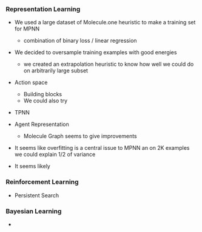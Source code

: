 

### Representation Learning
 * We used a large dataset of Molecule.one heuristic to make a training set for MPNN
    * combination of binary loss / linear regression
 * We decided to oversample training examples with good energies
    * we created an extrapolation heuristic to know how well we could do on arbitrarily large subset
 
 * Action space
    * Building blocks
    * We could also try 
 
 * TPNN
 
 * Agent Representation
    * Molecule Graph seems to give improvements 
 
 * It seems like overfitting is a central issue to MPNN an on 2K examples we could explain 1/2 of variance
 
 * It seems likely
 
### Reinforcement Learning
 * Persistent Search
 
### Bayesian Learning
 * 
 
 
 
